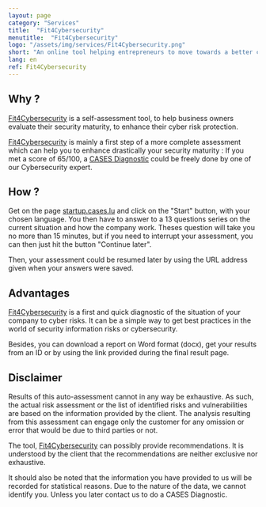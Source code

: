 ```yaml
---
layout: page
category: "Services"
title:  "Fit4Cybersecurity"
menutitle:  "Fit4Cybersecurity"
logo: "/assets/img/services/Fit4Cybersecurity.png"
short: "An online tool helping entrepreneurs to move towards a better cybersecurity strategy."
lang: en
ref: Fit4Cybersecurity
---
```


## Why ?

[Fit4Cybersecurity](http://startup.cases.lu) is a self-assessment tool, to help business owners evaluate their security maturity, to enhance their cyber risk protection.

[Fit4Cybersecurity](http://startup.cases.lu) is mainly a first step of a more complete assessment which can help you to enhance drastically your security maturity : If you met a score of 65/100, a [CASES Diagnostic](https://www.cases.lu/services/diagnostic.html) could be freely done by one of our Cybersecurity expert.

## How ?

Get on the page [startup.cases.lu](https://startup.cases.lu) and click on the "Start" button, with your chosen language. You then have to answer to a 13 questions series on the current situation and how the company work. Theses question will take you no more than 15 minutes, but if you need to interrupt your assessment, you can then just hit the button "Continue later".

Then, your assessment could be resumed later by using the URL address given when your answers were saved.

## Advantages

[Fit4Cybersecurity](http://startup.cases.lu) is a first and quick diagnostic of the situation of your company to cyber risks. It can be a simple way to get best practices in the world of security information risks or cybersecurity.

Besides, you can download a report on Word format (docx), get your results from an ID or by using the link provided during the final result page.

## Disclaimer

Results of this auto-assessment cannot in any way be exhaustive. As such, the actual risk assessment or the list of identified risks and vulnerabilities are based on the information provided by the client. The analysis resulting from this assessment can engage only the customer for any omission or error that would be due to third parties or not.

The tool, [Fit4Cybersecurity](http://startup.cases.lu) can possibly provide recommendations. It is understood by the client that the recommendations are neither exclusive nor exhaustive.

It should also be noted that the information you have provided to us will be recorded for statistical reasons. Due to the nature of the data, we cannot identify you. Unless you later contact us to do a CASES Diagnostic.
